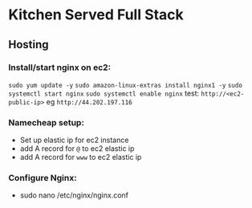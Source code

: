 # Kitchen Served Full Stack


## Hosting

### Install/start nginx on ec2:
`sudo yum update -y`
`sudo amazon-linux-extras install nginx1 -y`
`sudo systemctl start nginx`
`sudo systemctl enable nginx`
test: `http://<ec2-public-ip>` eg `http://44.202.197.116`


### Namecheap setup:
- Set up elastic ip for ec2 instance
- add A record for `@` to ec2 elastic ip
- add A record for `www` to ec2 elastic ip

### Configure Nginx:
- sudo nano /etc/nginx/nginx.conf





